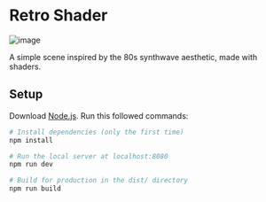 # Retro Shader

![image](https://github.com/user-attachments/assets/77aa72b3-45c1-4894-9e5b-b046dd227b42)

A simple scene inspired by the 80s synthwave aesthetic, made with shaders.

## Setup

Download [Node.js](https://nodejs.org/en/download/).
Run this followed commands:

```bash
# Install dependencies (only the first time)
npm install

# Run the local server at localhost:8080
npm run dev

# Build for production in the dist/ directory
npm run build
```
